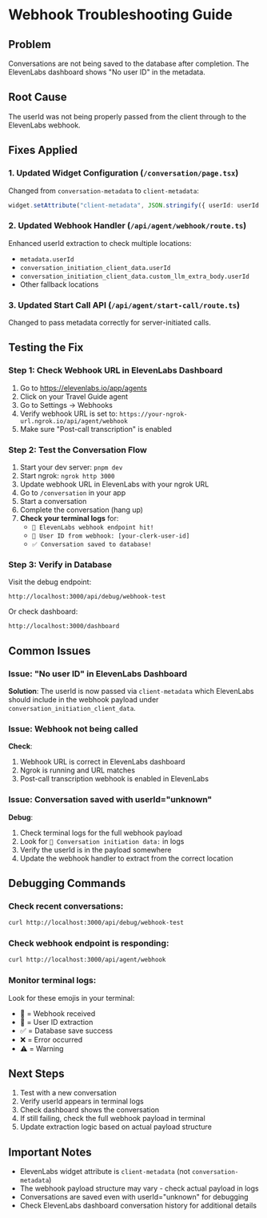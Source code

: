 # Webhook Troubleshooting Guide

## Problem

Conversations are not being saved to the database after completion. The ElevenLabs dashboard shows "No user ID" in the metadata.

## Root Cause

The userId was not being properly passed from the client through to the ElevenLabs webhook.

## Fixes Applied

### 1. Updated Widget Configuration (`/conversation/page.tsx`)

Changed from `conversation-metadata` to `client-metadata`:

```typescript
widget.setAttribute("client-metadata", JSON.stringify({ userId: userId }));
```

### 2. Updated Webhook Handler (`/api/agent/webhook/route.ts`)

Enhanced userId extraction to check multiple locations:

- `metadata.userId`
- `conversation_initiation_client_data.userId`
- `conversation_initiation_client_data.custom_llm_extra_body.userId`
- Other fallback locations

### 3. Updated Start Call API (`/api/agent/start-call/route.ts`)

Changed to pass metadata correctly for server-initiated calls.

## Testing the Fix

### Step 1: Check Webhook URL in ElevenLabs Dashboard

1. Go to https://elevenlabs.io/app/agents
2. Click on your Travel Guide agent
3. Go to Settings → Webhooks
4. Verify webhook URL is set to: `https://your-ngrok-url.ngrok.io/api/agent/webhook`
5. Make sure "Post-call transcription" is enabled

### Step 2: Test the Conversation Flow

1. Start your dev server: `pnpm dev`
2. Start ngrok: `ngrok http 3000`
3. Update webhook URL in ElevenLabs with your ngrok URL
4. Go to `/conversation` in your app
5. Start a conversation
6. Complete the conversation (hang up)
7. **Check your terminal logs** for:
   - `🔔 ElevenLabs webhook endpoint hit!`
   - `👤 User ID from webhook: [your-clerk-user-id]`
   - `✅ Conversation saved to database!`

### Step 3: Verify in Database

Visit the debug endpoint:

```
http://localhost:3000/api/debug/webhook-test
```

Or check dashboard:

```
http://localhost:3000/dashboard
```

## Common Issues

### Issue: "No user ID" in ElevenLabs Dashboard

**Solution**: The userId is now passed via `client-metadata` which ElevenLabs should include in the webhook payload under `conversation_initiation_client_data`.

### Issue: Webhook not being called

**Check**:

1. Webhook URL is correct in ElevenLabs dashboard
2. Ngrok is running and URL matches
3. Post-call transcription webhook is enabled in ElevenLabs

### Issue: Conversation saved with userId="unknown"

**Debug**:

1. Check terminal logs for the full webhook payload
2. Look for `📍 Conversation initiation data:` in logs
3. Verify the userId is in the payload somewhere
4. Update the webhook handler to extract from the correct location

## Debugging Commands

### Check recent conversations:

```bash
curl http://localhost:3000/api/debug/webhook-test
```

### Check webhook endpoint is responding:

```bash
curl http://localhost:3000/api/agent/webhook
```

### Monitor terminal logs:

Look for these emojis in your terminal:

- 🔔 = Webhook received
- 👤 = User ID extraction
- ✅ = Database save success
- ❌ = Error occurred
- ⚠️ = Warning

## Next Steps

1. Test with a new conversation
2. Verify userId appears in terminal logs
3. Check dashboard shows the conversation
4. If still failing, check the full webhook payload in terminal
5. Update extraction logic based on actual payload structure

## Important Notes

- ElevenLabs widget attribute is `client-metadata` (not `conversation-metadata`)
- The webhook payload structure may vary - check actual payload in logs
- Conversations are saved even with userId="unknown" for debugging
- Check ElevenLabs dashboard conversation history for additional details
